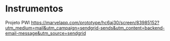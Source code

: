 # Instrumentos
Projeto PWI
https://marvelapp.com/prototype/hc6aj30/screen/83985152?utm_medium=mail&utm_campaign=sendgrid-sends&utm_content=backend-email-message&utm_source=sendgrid
